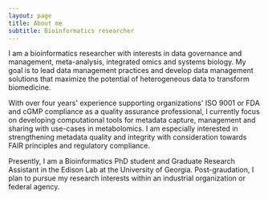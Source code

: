 ```yaml
---
layout: page
title: About me
subtitle: Bioinformatics researcher
---
```


I am a bioinformatics researcher with interests in data governance and management, meta-analysis, integrated omics and systems biology. My goal is to lead data management practices and develop data management solutions that maximize the potential of heterogeneous data to transform biomedicine. 

With over four years' experience supporting organizations' ISO 9001 or FDA and cGMP compliance as a quality assurance professional, I currently focus on developing computational tools for metadata capture, management and sharing with use-cases in metabolomics. I am especially interested in strengthening metadata quality and integrity with consideration towards FAIR principles and regulatory compliance. 

Presently, I am a Bioinformatics PhD student and Graduate Research Assistant in the Edison Lab at the University of Georgia. Post-graudation, I plan to pursue my research interests within an industrial organization or federal agency. 

